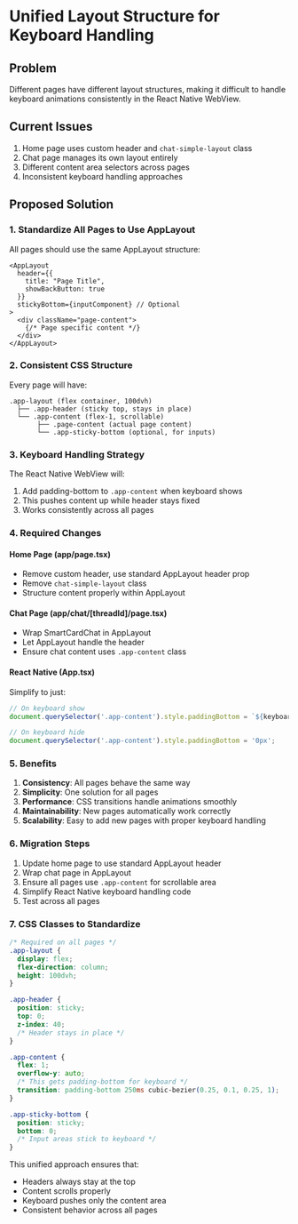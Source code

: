 # Unified Layout Structure for Keyboard Handling

## Problem
Different pages have different layout structures, making it difficult to handle keyboard animations consistently in the React Native WebView.

## Current Issues
1. Home page uses custom header and `chat-simple-layout` class
2. Chat page manages its own layout entirely
3. Different content area selectors across pages
4. Inconsistent keyboard handling approaches

## Proposed Solution

### 1. Standardize All Pages to Use AppLayout

All pages should use the same AppLayout structure:

```tsx
<AppLayout 
  header={{ 
    title: "Page Title",
    showBackButton: true 
  }}
  stickyBottom={inputComponent} // Optional
>
  <div className="page-content">
    {/* Page specific content */}
  </div>
</AppLayout>
```

### 2. Consistent CSS Structure

Every page will have:
```
.app-layout (flex container, 100dvh)
  ├── .app-header (sticky top, stays in place)
  └── .app-content (flex-1, scrollable)
       ├── .page-content (actual page content)
       └── .app-sticky-bottom (optional, for inputs)
```

### 3. Keyboard Handling Strategy

The React Native WebView will:
1. Add padding-bottom to `.app-content` when keyboard shows
2. This pushes content up while header stays fixed
3. Works consistently across all pages

### 4. Required Changes

#### Home Page (app/page.tsx)
- Remove custom header, use standard AppLayout header prop
- Remove `chat-simple-layout` class
- Structure content properly within AppLayout

#### Chat Page (app/chat/[threadId]/page.tsx)  
- Wrap SmartCardChat in AppLayout
- Let AppLayout handle the header
- Ensure chat content uses `.app-content` class

#### React Native (App.tsx)
Simplify to just:
```javascript
// On keyboard show
document.querySelector('.app-content').style.paddingBottom = `${keyboardHeight}px`;

// On keyboard hide  
document.querySelector('.app-content').style.paddingBottom = '0px';
```

### 5. Benefits

1. **Consistency**: All pages behave the same way
2. **Simplicity**: One solution for all pages
3. **Performance**: CSS transitions handle animations smoothly
4. **Maintainability**: New pages automatically work correctly
5. **Scalability**: Easy to add new pages with proper keyboard handling

### 6. Migration Steps

1. Update home page to use standard AppLayout header
2. Wrap chat page in AppLayout
3. Ensure all pages use `.app-content` for scrollable area
4. Simplify React Native keyboard handling code
5. Test across all pages

### 7. CSS Classes to Standardize

```css
/* Required on all pages */
.app-layout {
  display: flex;
  flex-direction: column;
  height: 100dvh;
}

.app-header {
  position: sticky;
  top: 0;
  z-index: 40;
  /* Header stays in place */
}

.app-content {
  flex: 1;
  overflow-y: auto;
  /* This gets padding-bottom for keyboard */
  transition: padding-bottom 250ms cubic-bezier(0.25, 0.1, 0.25, 1);
}

.app-sticky-bottom {
  position: sticky;
  bottom: 0;
  /* Input areas stick to keyboard */
}
```

This unified approach ensures that:
- Headers always stay at the top
- Content scrolls properly
- Keyboard pushes only the content area
- Consistent behavior across all pages